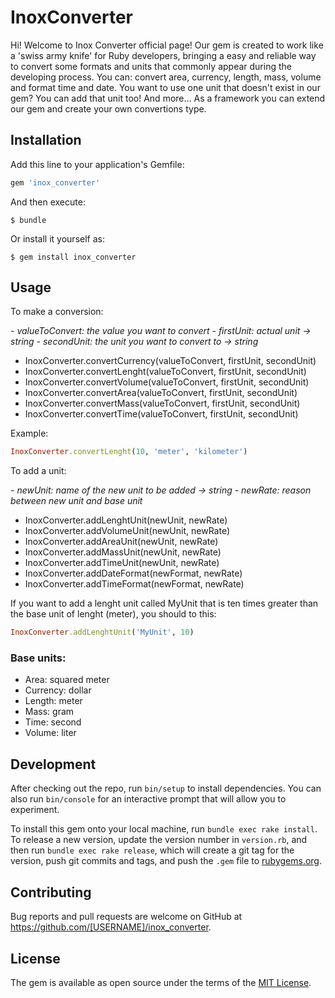 # InoxConverter

Hi! Welcome to Inox Converter official page!
Our gem is created to work like a 'swiss army knife' for Ruby developers, bringing a easy and reliable way to convert some formats and units that commonly appear during the developing process.
You can: convert area, currency, length, mass, volume and format time and date.
You want to use one unit that doesn't exist in our gem? You can add that unit too!
And more... As a framework you can extend our gem and create your own convertions type.

## Installation

Add this line to your application's Gemfile:

```ruby
gem 'inox_converter'
```

And then execute:

    $ bundle

Or install it yourself as:

    $ gem install inox_converter

## Usage

To make a conversion:

<i>
- valueToConvert: the value you want to convert
- firstUnit: actual unit -> string
- secondUnit: the unit you want to convert to -> string 
</i>

- InoxConverter.convertCurrency(valueToConvert, firstUnit, secondUnit)
- InoxConverter.convertLenght(valueToConvert, firstUnit, secondUnit)
- InoxConverter.convertVolume(valueToConvert, firstUnit, secondUnit)
- InoxConverter.convertArea(valueToConvert, firstUnit, secondUnit)
- InoxConverter.convertMass(valueToConvert, firstUnit, secondUnit)
- InoxConverter.convertTime(valueToConvert, firstUnit, secondUnit)

Example:
```ruby
InoxConverter.convertLenght(10, 'meter', 'kilometer')
```

To add a unit:

<i>
- newUnit: name of the new unit to be added -> string
- newRate: reason between new unit and base unit
</i>

- InoxConverter.addLenghtUnit(newUnit, newRate)
- InoxConverter.addVolumeUnit(newUnit, newRate)
- InoxConverter.addAreaUnit(newUnit, newRate)
- InoxConverter.addMassUnit(newUnit, newRate)
- InoxConverter.addTimeUnit(newUnit, newRate)
- InoxConverter.addDateFormat(newFormat, newRate)
- InoxConverter.addTimeFormat(newFormat, newRate)

If you want to add a lenght unit called MyUnit that is ten times greater than the base unit of lenght (meter), you should to this:
```ruby
InoxConverter.addLenghtUnit('MyUnit', 10)
```


### Base units:

- Area: squared meter
- Currency: dollar
- Length: meter
- Mass: gram
- Time: second
- Volume: liter

## Development

After checking out the repo, run `bin/setup` to install dependencies. You can also run `bin/console` for an interactive prompt that will allow you to experiment.

To install this gem onto your local machine, run `bundle exec rake install`. To release a new version, update the version number in `version.rb`, and then run `bundle exec rake release`, which will create a git tag for the version, push git commits and tags, and push the `.gem` file to [rubygems.org](https://rubygems.org).

## Contributing

Bug reports and pull requests are welcome on GitHub at https://github.com/[USERNAME]/inox_converter.


## License

The gem is available as open source under the terms of the [MIT License](http://opensource.org/licenses/MIT).

